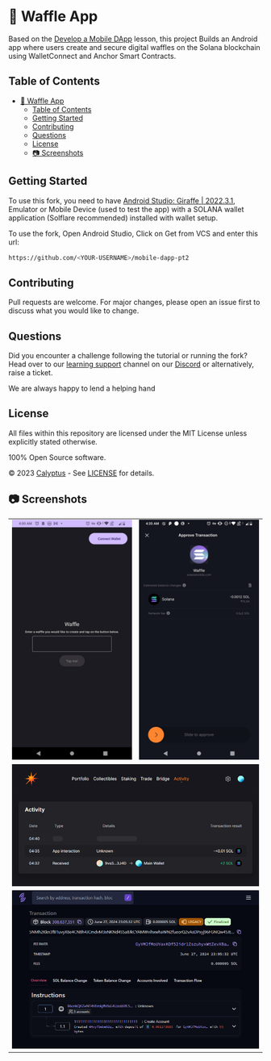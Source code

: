 # 🧇 Waffle App

Based on the [Develop a Mobile DApp](https://learn.calyptus.co/courses/develop-a-mobile-dapp-pt-2/) lesson, this project 
Builds an Android app where users create and secure digital waffles on the Solana blockchain using WalletConnect and Anchor Smart Contracts.

## Table of Contents
- [🧇 Waffle App](#-waffle-app)
  - [Table of Contents](#table-of-contents)
  - [Getting Started](#getting-started)
  - [Contributing](#contributing)
  - [Questions](#questions)
  - [License](#license)
  - [📷 Screenshots](#-screenshots)

## Getting Started

To use this fork, you need to have [Android Studio: Giraffe | 2022.3.1](https://developer.android.com/studio/releases/past-releases/as-giraffe-release-notes), Emulator or Mobile Device (used to test the app) with a SOLANA wallet application (Solflare recommended) installed with wallet setup.

To use the fork, Open Android Studio, Click on Get from VCS and enter this url:

```bash
https://github.com/<YOUR-USERNAME>/mobile-dapp-pt2
```

## Contributing

Pull requests are welcome. For major changes, please open an issue first to discuss what you would like to change.

## Questions

Did you encounter a challenge following the tutorial or running the fork? 
Head over to our [learning support](https://discord.com/channels/1130457754826461216/1132978998155165806) channel on our [Discord](https://discord.gg/38KftAhW) or alternatively, raise a ticket. 

We are always happy to lend a helping hand

## License

All files within this repository are licensed under the MIT License unless explicitly stated otherwise.

100% Open Source software.

© 2023 [Calyptus](https://www.calyptus.co/) - See [LICENSE](https://opensource.org/license/mit/) for details.

## 📷 Screenshots
<table>
  <tbody>
    <tr>
      <td><img src="images/waffle.jpg" alt="A smartphone interface for the 'Waffle' app. The screen prompts the user to 'Enter a waffle you would like to create and tap on the button below.' There's an empty text input field and a 'Tap me!' button underneath. At the top right corner is a 'Connect Wallet' button." width="400"></td>
      <td><img src="images/txn.jpg" alt="A smartphone screen showing a transaction approval interface for a cryptocurrency app called 'Waffle'. The transaction details show a deduction of 0.0012 SOL (Solana) with a value of ₹15.94. There's also a network fee of 0.005 SOL. The bottom of the screen has an orange button labeled 'Slide to approve'." width="400"></td>
    </tr>
    <tr>
      <td colspan="2"><img src="images/solflare_activity.png" alt="A cryptocurrency Solana wallet Solflare interface showing recent activity. The screen displays portfolio, collectibles, staking, trade, bridge, and activity tabs. The activity log shows recent transactions, including an 'App interaction' at 04:35 resulting in a small SOL deduction, and a 'Received' transaction of 2 SOL at 04:32." width="800"></td>
    </tr>
    <tr>
      <td colspan="2"><img src="images/fm.png" alt="A Solflare blockchain explorer interface showing details of a Solana transaction. The transaction occurred on June 27, 2024 at 23:05:32 UTC, in block 308,637,351, with a fee of 0.000005 SOL. The transaction is marked as 'LEGACY' and 'Finalized'. The screen displays the transaction hash, fee payer, and instructions, including the creation of an account with a deposit of 0.00127680 SOL." width="800"></td>
    </tr>
  </tbody>
</table>
